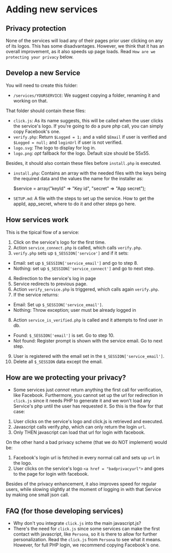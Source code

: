 Adding new services
===================

Privacy protection
------------------

None of the services will load any of their pages prior user clicking on any of its logos. This has some disadvantages. However, we think that it has an overall improvement, as it also speeds up page loads. Read `How are we protecting your privacy` below.

Develop a new Service
---------------------

You will need to create this folder:
- `/services/YOURSERVICE`: We suggest copying a folder, renaming it and working on that.

That folder should contain these files:
- `click.js`: As its name suggests, this will be called when the user clicks the service's logo. If you're going to do a pure php call, you can simply copy Facebook's one.
- `verify.php`: Return `$Logged = 1;` and a valid `$Email` if user is verified and `$Logged = null;` and `loginUrl` if user is not verified.
- `logo.svg`: The logo to display for log in.
- `logo.png`: *opt* fallback for the logo. Default size should be 55x55.

Besides, it should also contain these files before `install.php` is executed.
- `install.php`: Contains an array with the needed files with the keys being the required data and the values the name for the installer as:
    
    $service = array("keyId" => "Key id", "secret" => "App secret");
    
- `SETUP.md`: A file with the steps to set up the service. How to get the appId, app_secret, where to do it and other steps go here.

How services work
-----------------

This is the tipical flow of a service:

1. Click on the service's logo for the first time.
2. Action `service_connect.php` is called, which calls `verify.php`.
3. `verify.php` sets up `$_SESSION['service']` and if it sets:
  - Email: set up `$_SESSION['service_email']` and go to step 8.
  - Nothing: set up `$_SESSION['service_connect']` and go to next step.
4. Redirection to the service's log in page
5. Service redirects to previous page.
6. Action `verify_service.php` is triggered, which calls again `verify.php`.
7. If the service returns:
  - Email: Set up `$_SESSION['service_email']`.
  - Nothing: Throw exception; user must be already logged in
8. Action `service_is_verified.php` is called and it attempts to find user in db.
  - Found: `$_SESSION['email']` is set. Go to step 10.
  - Not found: Register prompt is shown with the service email. Go to next step.
9. User is registered with the email set in the `$_SESSION['service_email']`.
10. Delete all `$_SESSION` data except the email.

How are we protecting your privacy?
-----------------------------------
- Some services just *cannot* return anything the first call for verification, like Facebook. Furthermore, you cannot set up the url for redirection in `click.js` since it needs PHP to generate it and we won't load any Service's php until the user has requested it. So this is the flow for that case:
1. User clicks on the service's logo and click.js is retrieved and executed.
2. Javascript calls verify.php, which can only return the login `url`.
3. Only THEN javascript can load that url for login with facebook.

On the other hand a bad privacy scheme (that we do NOT implement) would be:
1. Facebook's login url is fetched in every normal call and sets up `url` in the logo.
2. User clicks on the service's logo `<a href = "badprivacyurl">` and goes to the page for login with facebook.

Besides of the privacy enhancement, it also improves speed for regular users, while slowing slightly at the moment of logging in with that Service by making one small json call.

FAQ (for those developing services)
-----------------------------------

- Why don't you integrate `click.js` into the main javascript.js?
- There's the need for `click.js` since some services can make the first contact with javascript, like `Persona`, so it is there to allow for further personalization. Read the `click.js` from `Persona` to see what it means. However, for full PHP login, we recommend copying Facebook's one.
